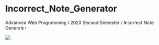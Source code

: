 # Incorrect_Note_Generator
Advanced Web Programming / 2020 Second Semester / Incorrect Note Generator

<img src="https://user-images.githubusercontent.com/50551349/113305656-3ae0d280-933e-11eb-96d5-99098cc9de47.png">
